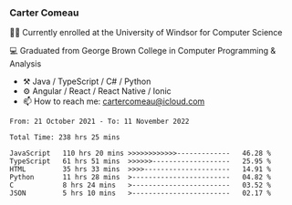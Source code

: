 ### Carter Comeau

🙋‍♂️ Currently enrolled at the University of Windsor for Computer Science

💻 Graduated from George Brown College in Computer Programming & Analysis

- ⚒️ Java / TypeScript / C# / Python
- ⚙️ Angular / React / React Native / Ionic
- 📫 How to reach me: cartercomeau@icloud.com

<!--START_SECTION:waka-->

```text
From: 21 October 2021 - To: 11 November 2022

Total Time: 238 hrs 25 mins

JavaScript   110 hrs 20 mins >>>>>>>>>>>>-------------   46.28 %
TypeScript   61 hrs 51 mins  >>>>>>-------------------   25.95 %
HTML         35 hrs 33 mins  >>>>---------------------   14.91 %
Python       11 hrs 28 mins  >------------------------   04.82 %
C            8 hrs 24 mins   >------------------------   03.52 %
JSON         5 hrs 10 mins   >------------------------   02.17 %
```

<!--END_SECTION:waka-->
